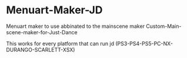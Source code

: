 # Menuart-Maker-JD
Menuart maker to use abbinated to the mainscene maker Custom-Main-scene-maker-for-Just-Dance

This works for every platform that can run jd (PS3-PS4-PS5-PC-NX-DURANGO-SCARLETT-XSX)

